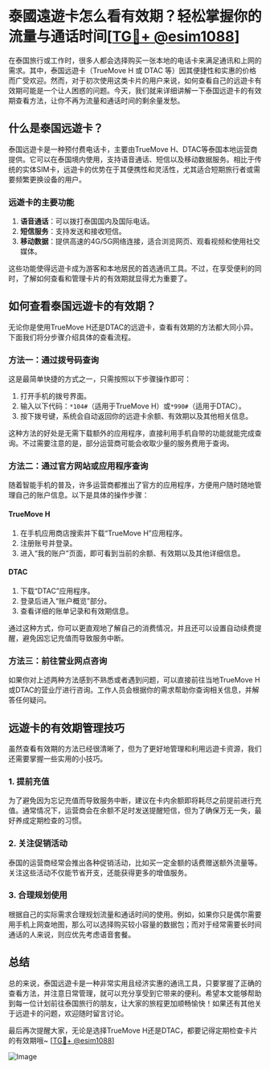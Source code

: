 # 泰國遠遊卡怎么看有效期？轻松掌握你的流量与通话时间[[TG💪+ @esim1088](https://t.me/s/esim1088)]

在泰国旅行或工作时，很多人都会选择购买一张本地的电话卡来满足通讯和上网的需求。其中，泰国远遊卡（TrueMove H 或 DTAC 等）因其便捷性和实惠的价格而广受欢迎。然而，对于初次使用这类卡片的用户来说，如何查看自己的远遊卡有效期可能是一个让人困惑的问题。今天，我们就来详细讲解一下泰国远遊卡的有效期查看方法，让你不再为流量和通话时间的剩余量发愁。

## 什么是泰国远遊卡？

泰国远遊卡是一种预付费电话卡，主要由TrueMove H、DTAC等泰国本地运营商提供。它可以在泰国境内使用，支持语音通话、短信以及移动数据服务。相比于传统的实体SIM卡，远遊卡的优势在于其便携性和灵活性，尤其适合短期旅行者或需要频繁更换设备的用户。

### 远遊卡的主要功能

1. **语音通话**：可以拨打泰国国内及国际电话。
2. **短信服务**：支持发送和接收短信。
3. **移动数据**：提供高速的4G/5G网络连接，适合浏览网页、观看视频和使用社交媒体。

这些功能使得远遊卡成为游客和本地居民的首选通讯工具。不过，在享受便利的同时，了解如何查看和管理卡片的有效期就显得尤为重要了。

## 如何查看泰国远遊卡的有效期？

无论你是使用TrueMove H还是DTAC的远遊卡，查看有效期的方法都大同小异。下面我们将分步骤介绍具体的查看流程。

### 方法一：通过拨号码查询

这是最简单快捷的方式之一，只需按照以下步骤操作即可：

1. 打开手机的拨号界面。
2. 输入以下代码：`*104#`（适用于TrueMove H）或`*990#`（适用于DTAC）。
3. 按下拨号键，系统会自动返回你的远遊卡余额、有效期以及其他相关信息。

这种方法的好处是无需下载额外的应用程序，直接利用手机自带的功能就能完成查询。不过需要注意的是，部分运营商可能会收取少量的服务费用于查询。

### 方法二：通过官方网站或应用程序查询

随着智能手机的普及，许多运营商都推出了官方的应用程序，方便用户随时随地管理自己的账户信息。以下是具体的操作步骤：

#### TrueMove H

1. 在手机应用商店搜索并下载“TrueMove H”应用程序。
2. 注册账号并登录。
3. 进入“我的账户”页面，即可看到当前的余额、有效期以及其他详细信息。

#### DTAC

1. 下载“DTAC”应用程序。
2. 登录后进入“账户概览”部分。
3. 查看详细的账单记录和有效期信息。

通过这种方式，你可以更直观地了解自己的消费情况，并且还可以设置自动续费提醒，避免因忘记充值而导致服务中断。

### 方法三：前往营业网点咨询

如果你对上述两种方法感到不熟悉或者遇到问题，可以直接前往当地TrueMove H或DTAC的营业厅进行咨询。工作人员会根据你的需求帮助你查询相关信息，并解答任何疑问。

## 远遊卡的有效期管理技巧

虽然查看有效期的方法已经很清晰了，但为了更好地管理和利用远遊卡资源，我们还需要掌握一些实用的小技巧。

### 1. 提前充值

为了避免因为忘记充值而导致服务中断，建议在卡内余额即将耗尽之前提前进行充值。通常情况下，运营商会在余额不足时发送提醒短信，但为了确保万无一失，最好养成定期检查的习惯。

### 2. 关注促销活动

泰国的运营商经常会推出各种促销活动，比如买一定金额的话费赠送额外流量等。关注这些活动不仅能节省开支，还能获得更多的增值服务。

### 3. 合理规划使用

根据自己的实际需求合理规划流量和通话时间的使用。例如，如果你只是偶尔需要用手机上网查地图，那么可以选择购买较小容量的数据包；而对于经常需要长时间通话的人来说，则应优先考虑语音套餐。

## 总结

总的来说，泰国远遊卡是一种非常实用且经济实惠的通讯工具，只要掌握了正确的查看方法，并注意日常管理，就可以充分享受到它带来的便利。希望本文能够帮助到每一位计划前往泰国旅行的朋友，让大家的旅程更加顺畅愉快！如果还有其他关于远遊卡的问题，欢迎随时留言讨论。

最后再次提醒大家，无论是选择TrueMove H还是DTAC，都要记得定期检查卡片的有效期哦~ [[TG💪+ @esim1088](https://t.me/s/esim1088)] 

![Image](https://i.postimg.cc/4NQfJmqS/Snipaste-2025-05-13-00-14-12.png)
